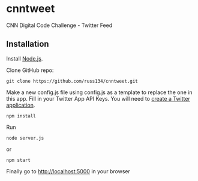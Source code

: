 # cnntweet
CNN Digital Code Challenge - Twitter Feed


Installation
----

Install [Node.js](http://nodejs.org/).

Clone GitHub repo:

```
git clone https://github.com/russ134/cnntweet.git
```
Make a new config.js file using config.js as a template to replace the one in this app. Fill in your Twitter App API Keys. You will need to [create a Twitter application](https://apps.twitter.com/).

```
npm install 
```

Run

```
node server.js
```

or

```
npm start
```

Finally go to [http://localhost:5000](http://localhost:5000) in your browser